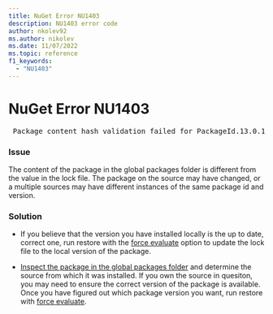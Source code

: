 ```yaml
---
title: NuGet Error NU1403
description: NU1403 error code
author: nkolev92
ms.author: nikolev
ms.date: 11/07/2022
ms.topic: reference
f1_keywords: 
  - "NU1403"
---
```


# NuGet Error NU1403

<pre> Package content hash validation failed for PackageId.13.0.1. The package is different than the last restore.</pre>

### Issue
The content of the package in the global packages folder is different from the value in the lock file.
The package on the source may have changed, or a multiple sources may have different instances of the same package id and version.

### Solution

* If you believe that the version you have installed locally is the up to date, correct one, run restore with the [force evaluate](../../consume-packages/Package-References-in-Project-Files.md#lock-file-extensibility) option to update the lock file to the local version of the package.

* [Inspect the package in the global packages folder](../../concepts/troubleshooting-installed-packages.md#nupkgmetadata-file-in-global-packages-folder) and determine the source from which it was installed. If you own the source in quesiton, you may need to ensure the correct version of the package is available. Once you have figured out which package version you want, run restore with [force evaluate](../../consume-packages/Package-References-in-Project-Files.md#lock-file-extensibility).
